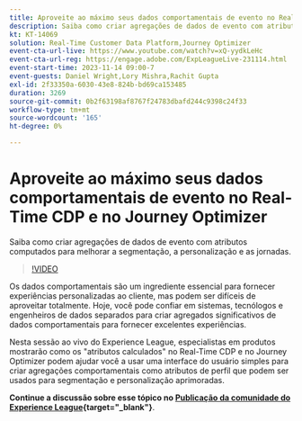 ```yaml
---
title: Aproveite ao máximo seus dados comportamentais de evento no Real-Time CDP e no Journey Optimizer
description: Saiba como criar agregações de dados de evento com atributos computados para melhorar a segmentação, a personalização e as jornadas.
kt: KT-14069
solution: Real-Time Customer Data Platform,Journey Optimizer
event-cta-url-live: https://www.youtube.com/watch?v=xQ-yydkLeHc
event-cta-url-reg: https://engage.adobe.com/ExpLeagueLive-231114.html
event-start-time: 2023-11-14 09:00-7
event-guests: Daniel Wright,Lory Mishra,Rachit Gupta
exl-id: 2f33350a-6030-43e8-824b-bd69ca153485
duration: 3269
source-git-commit: 0b2f63198af8767f24783dbafd244c9398c24f33
workflow-type: tm+mt
source-wordcount: '165'
ht-degree: 0%

---
```


# Aproveite ao máximo seus dados comportamentais de evento no Real-Time CDP e no Journey Optimizer

Saiba como criar agregações de dados de evento com atributos computados para melhorar a segmentação, a personalização e as jornadas.

>[!VIDEO](https://video.tv.adobe.com/v/3425196/?quality=12&learn=on)

Os dados comportamentais são um ingrediente essencial para fornecer experiências personalizadas ao cliente, mas podem ser difíceis de aproveitar totalmente. Hoje, você pode confiar em sistemas, tecnólogos e engenheiros de dados separados para criar agregados significativos de dados comportamentais para fornecer excelentes experiências.

Nesta sessão ao vivo do Experience League, especialistas em produtos mostrarão como os &quot;atributos calculados&quot; no Real-Time CDP e no Journey Optimizer podem ajudar você a usar uma interface do usuário simples para criar agregações comportamentais como atributos de perfil que podem ser usados para segmentação e personalização aprimoradas.

**Continue a discussão sobre esse tópico no [Publicação da comunidade do Experience League](https://experienceleaguecommunities.adobe.com/t5/real-time-customer-data-platform/experience-league-live-post-session-discussion-get-the-most-from/m-p/633722#M5){target="_blank"}**.

